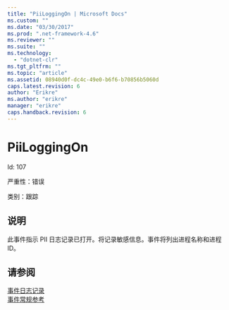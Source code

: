 ```yaml
---
title: "PiiLoggingOn | Microsoft Docs"
ms.custom: ""
ms.date: "03/30/2017"
ms.prod: ".net-framework-4.6"
ms.reviewer: ""
ms.suite: ""
ms.technology: 
  - "dotnet-clr"
ms.tgt_pltfrm: ""
ms.topic: "article"
ms.assetid: 08940d0f-dc4c-49e0-b6f6-b70856b5060d
caps.latest.revision: 6
author: "Erikre"
ms.author: "erikre"
manager: "erikre"
caps.handback.revision: 6
---
```

# PiiLoggingOn
Id: 107  
  
 严重性：错误  
  
 类别：跟踪  
  
## 说明  
 此事件指示 PII 日志记录已打开。将记录敏感信息。事件将列出进程名称和进程 ID。  
  
## 请参阅  
 [事件日志记录](../../../../../docs/framework/wcf/diagnostics/event-logging/index.md)   
 [事件常规参考](../../../../../docs/framework/wcf/diagnostics/event-logging/events-general-reference.md)